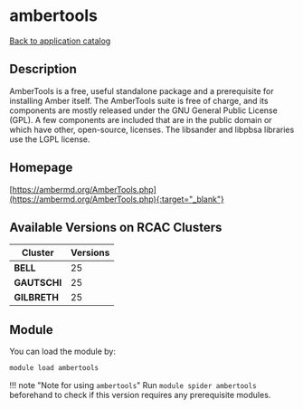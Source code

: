 # ambertools

[Back to application catalog](../app_catalog.md)

## Description

AmberTools is a free, useful standalone package and a prerequisite for installing Amber itself. The AmberTools suite is free of charge, and its components are mostly released under the GNU General Public License (GPL). A few components are included that are in the public domain or which have other, open-source, licenses. The libsander and libpbsa libraries use the LGPL license.

## Homepage

[https://ambermd.org/AmberTools.php](https://ambermd.org/AmberTools.php){:target="_blank"}

## Available Versions on RCAC Clusters

|Cluster|Versions|
|---|---|
**BELL**|25
**GAUTSCHI**|25
**GILBRETH**|25

## Module

You can load the module by:

```bash
module load ambertools
```

!!! note "Note for using `ambertools`"
    Run `module spider ambertools` beforehand to check if this version requires any prerequisite modules.
